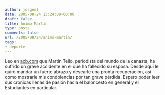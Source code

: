 ```yaml
---
author: jorgeml
date: 2005-08-24 13:24:00+00:00
draft: false
title: Ánimo Martín
type: posts
comments: false
url: /2005/08/24/animo-martin/
tags:
- deporte
---
```


Leo en [acb.com](http://www.acb.com) que Martín Tello, periodista del mundo de la canasta, ha sufrido un grave accidente en el que ha fallecido su esposa. Desde aquí le quiro mandar un fuerte abrazo y desearle una pronta recuperación, así como mostrarle mis condolencias por tan grave pérdida. Espero poder leer sus cronicas llenas de pasión hacia el baloncesto en general y el Estudiantes en particular.
